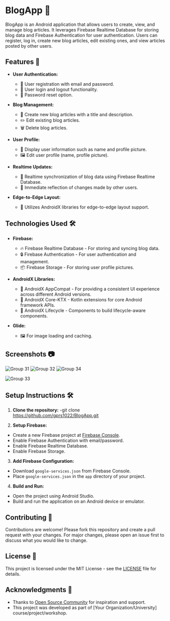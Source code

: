 # BlogApp 📝

BlogApp is an Android application that allows users to create, view, and manage blog articles. It leverages Firebase Realtime Database for storing blog data and Firebase Authentication for user authentication. Users can register, log in, create new blog articles, edit existing ones, and view articles posted by other users.

## Features 🚀

- **User Authentication:**
  - 📧 User registration with email and password.
  - 🔐 User login and logout functionality.
  - 🔑 Password reset option.

- **Blog Management:**
  - 📝 Create new blog articles with a title and description.
  - ✏️ Edit existing blog articles.
  - 🗑️ Delete blog articles.

- **User Profile:**
  - 👤 Display user information such as name and profile picture.
  - 🖼️ Edit user profile (name, profile picture).

- **Realtime Updates:**
  - 🔄 Realtime synchronization of blog data using Firebase Realtime Database.
  - 📡 Immediate reflection of changes made by other users.

- **Edge-to-Edge Layout:**
  - 📱 Utilizes AndroidX libraries for edge-to-edge layout support.

## Technologies Used 🛠️

- **Firebase:**
  - 🔥 Firebase Realtime Database - For storing and syncing blog data.
  - 🔒 Firebase Authentication - For user authentication and management.
  - 📦 Firebase Storage - For storing user profile pictures.

- **AndroidX Libraries:**
  - 📱 AndroidX AppCompat - For providing a consistent UI experience across different Android versions.
  - 🧰 AndroidX Core-KTX - Kotlin extensions for core Android framework APIs.
  - 🔄 AndroidX Lifecycle - Components to build lifecycle-aware components.

- **Glide:**
  - 🖼️ For image loading and caching.

## Screenshots 📷

![Group 31](https://github.com/gprs1022/Blog-App/assets/88311782/bf98ec91-5f49-46ef-8baa-639c895f30ac)
![Group 32](https://github.com/gprs1022/Blog-App/assets/88311782/0d90078d-5fab-47ed-8f0d-11bb0a118ee7)
![Group 34](https://github.com/gprs1022/Blog-App/assets/88311782/a5308e6c-a647-4745-9631-8ad5e29faf7a)

![Group 33](https://github.com/gprs1022/Blog-App/assets/88311782/da1820ec-a1e3-4588-9566-23dfaae472db)


## Setup Instructions 🛠️

1. **Clone the repository:**
  -git clone https://github.com/gprs1022/BlogApp.git


2. **Setup Firebase:**
- Create a new Firebase project at [Firebase Console](https://console.firebase.google.com/).
- Enable Firebase Authentication with email/password.
- Enable Firebase Realtime Database.
- Enable Firebase Storage.

3. **Add Firebase Configuration:**
- Download `google-services.json` from Firebase Console.
- Place `google-services.json` in the `app` directory of your project.

4. **Build and Run:**
- Open the project using Android Studio.
- Build and run the application on an Android device or emulator.

## Contributing 🤝

Contributions are welcome! Please fork this repository and create a pull request with your changes. For major changes, please open an issue first to discuss what you would like to change.

## License 📄

This project is licensed under the MIT License - see the [LICENSE](LICENSE) file for details.

## Acknowledgments 🙏

- Thanks to [Open Source Community](https://opensource.org/) for inspiration and support.
- This project was developed as part of [Your Organization/University] course/project/workshop.

